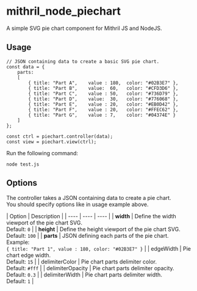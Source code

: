 mithril_node_piechart
=====================

A simple SVG pie chart component for Mithril JS and NodeJS.

Usage
-----

```
// JSON containing data to create a basic SVG pie chart.
const data = {
    parts:
    [
        { title: "Part A",    value : 180,  color: "#02B3E7" },
        { title: "Part B",    value:  60,   color: "#CFD3D6" },
        { title: "Part C",    value : 50,   color: "#736D79" },
        { title: "Part D",    value:  30,   color: "#776068" },
        { title: "Part E",    value : 20,   color: "#EB0D42" },
        { title: "Part F",    value : 20,   color: "#FFEC62" },
        { title: "Part G",    value : 7,    color: "#04374E" }
    ]
};

const ctrl = piechart.controller(data);
const view = piechart.view(ctrl);
```

Run the following command:

```
node test.js
````

Options
--------

The controller takes a JSON containing data to create a pie chart.<br>
You should specify options like in usage example above.

| Option  | Description |
| ---- | ---- | ---- |
| **width** | Define the width viewport of the pie chart SVG. <br> Default: `0` |
| **height** | Define the height viewport of the pie chart SVG. <br> Default: `100` |
| **parts** | JSON defining each parts of the pie chart. <br> Example: <br> `{ title: "Part 1", value : 180, color: "#02B3E7" }` |
| edgeWidth | Pie chart edge width. <br> Default: `15` |
| delimiterColor | Pie chart parts delimiter color. <br> Default: `#fff` |
| delimiterOpacity | Pie chart parts delimiter opacity. <br> Default: `0.3` |
| delimiterWidth | Pie chart parts delimiter width. <br> Default: `1` |
